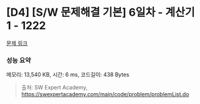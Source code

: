 # [D4] [S/W 문제해결 기본] 6일차 - 계산기1 - 1222 

[문제 링크](https://swexpertacademy.com/main/code/problem/problemDetail.do?contestProbId=AV14mbSaAEwCFAYD) 

### 성능 요약

메모리: 13,540 KB, 시간: 6 ms, 코드길이: 438 Bytes



> 출처: SW Expert Academy, https://swexpertacademy.com/main/code/problem/problemList.do